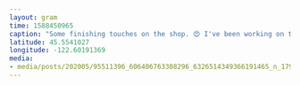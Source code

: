 ```yaml
---
layout: gram
time: 1588450965
caption: "Some finishing touches on the shop. 😍 I've been working on this thing for YEARS, y'all. Feels gooooood. #pdxbeehive"
latitude: 45.5541027
longitude: -122.60191369
media:
- media/posts/202005/95511396_606406763308296_6326514349366191465_n_17911627615429230.jpg
---
```


